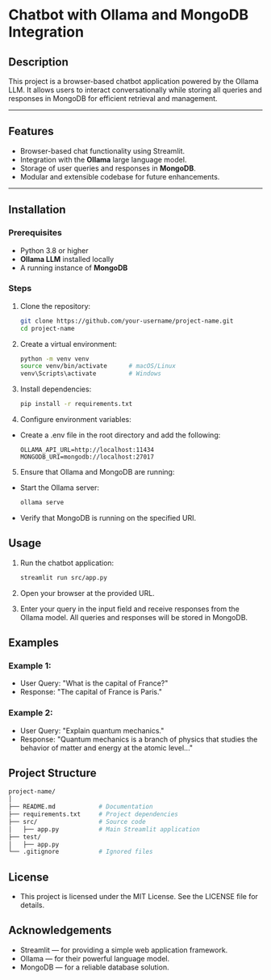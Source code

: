 # Chatbot with Ollama and MongoDB Integration

## Description
This project is a browser-based chatbot application powered by the Ollama LLM. It allows users to interact conversationally while storing all queries and responses in MongoDB for efficient retrieval and management.

---

## Features
- Browser-based chat functionality using Streamlit.
- Integration with the **Ollama** large language model.
- Storage of user queries and responses in **MongoDB**.
- Modular and extensible codebase for future enhancements.

---

## Installation

### Prerequisites
- Python 3.8 or higher
- **Ollama LLM** installed locally 
- A running instance of **MongoDB** 

### Steps

1. Clone the repository:
   ```bash
   git clone https://github.com/your-username/project-name.git
   cd project-name

2. Create a virtual environment:
   ```bash
   python -m venv venv
   source venv/bin/activate      # macOS/Linux
   venv\Scripts\activate         # Windows

3. Install dependencies:
   ```bash
   pip install -r requirements.txt

4. Configure environment variables:
- Create a .env file in the root directory and add the following:
   ```arduino
   OLLAMA_API_URL=http://localhost:11434
   MONGODB_URI=mongodb://localhost:27017

5. Ensure that Ollama and MongoDB are running:
- Start the Ollama server:
   ```bash
   ollama serve
- Verify that MongoDB is running on the specified URI.

## Usage

1. Run the chatbot application:
   ```bash
   streamlit run src/app.py

2. Open your browser at the provided URL.

3. Enter your query in the input field and receive responses from the Ollama model. All queries and responses will be stored in MongoDB.

## Examples

### Example 1:
- User Query: "What is the capital of France?"
- Response: "The capital of France is Paris."

### Example 2:
- User Query: "Explain quantum mechanics."
- Response: "Quantum mechanics is a branch of physics that studies the behavior of matter and energy at the atomic level..."

## Project Structure
```bash
project-name/
│
├── README.md            # Documentation
├── requirements.txt     # Project dependencies
├── src/                 # Source code
│   ├── app.py           # Main Streamlit application
├── test/                 
│   ├── app.py
└── .gitignore           # Ignored files
```
## License
- This project is licensed under the MIT License. See the LICENSE file for details.

## Acknowledgements
- Streamlit — for providing a simple web application framework.
- Ollama — for their powerful language model.
- MongoDB — for a reliable database solution.
